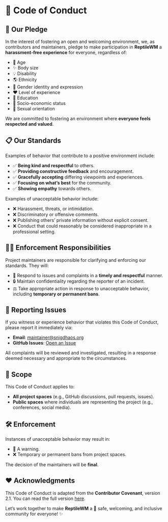 # 📜 Code of Conduct

## 🌟 Our Pledge  

In the interest of fostering an open and welcoming environment, we, as contributors and maintainers, pledge to make participation in **ReptileWM** a **harassment-free experience** for everyone, regardless of:  
- 🌈 Age  
- ✨ Body size  
- 💡 Disability  
- 🌎 Ethnicity  
- 🖤 Gender identity and expression  
- ❤️ Level of experience  
- 🌟 Education  
- 💼 Socio-economic status  
- 🙌 Sexual orientation  

We are committed to fostering an environment where **everyone feels respected and valued**.



## 📋 Our Standards  

Examples of behavior that contribute to a positive environment include:  
- ✅ **Being kind and respectful** to others.  
- ✅ **Providing constructive feedback** and encouragement.  
- ✅ **Gracefully accepting** differing viewpoints and experiences.  
- ✅ **Focusing on what’s best** for the community.  
- ✅ **Showing empathy** towards others.  

Examples of unacceptable behavior include:  
- ❌ Harassment, threats, or intimidation.  
- ❌ Discriminatory or offensive comments.  
- ❌ Publishing others’ private information without explicit consent.  
- ❌ Conduct that could reasonably be considered inappropriate in a professional setting.



## 👩‍⚖️ Enforcement Responsibilities  

Project maintainers are responsible for clarifying and enforcing our standards. They will:  
- 💬 Respond to issues and complaints in a **timely and respectful** manner.  
- 🔒 Maintain confidentiality regarding the reporter of an incident.  
- ⚖️ Take appropriate action in response to unacceptable behavior, including **temporary or permanent bans**.



## 📢 Reporting Issues  

If you witness or experience behavior that violates this Code of Conduct, please report it immediately via:  
- **Email**: [maintainer@snigdhaos.org](mailto:maintainer@snigdhaos.org)  
- **GitHub Issues**: [Open an Issue](https://github.com/ReptileWM/ReptileWM/issues)  

All complaints will be reviewed and investigated, resulting in a response deemed necessary and appropriate to the circumstances.



## 🤝 Scope  

This Code of Conduct applies to:  
- **All project spaces** (e.g., GitHub discussions, pull requests, issues).  
- **Public spaces** where individuals are representing the project (e.g., conferences, social media).  



## 🛠️ Enforcement  

Instances of unacceptable behavior may result in:  
- 🚨 A warning.  
- ❌ Temporary or permanent bans from project spaces.  

The decision of the maintainers will be **final**.  



## ❤️ Acknowledgments  

This Code of Conduct is adapted from the **Contributor Covenant**, version 2.1. You can read the full version [here](https://www.contributor-covenant.org/version/2/1/code_of_conduct/).



Let’s work together to make **ReptileWM** a 🏡 safe, welcoming, and inclusive community for everyone! ✨  
